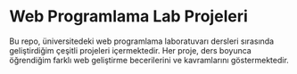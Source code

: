 # Web Programlama Lab Projeleri

Bu repo, üniversitedeki web programlama laboratuvarı dersleri sırasında geliştirdiğim çeşitli projeleri içermektedir. Her proje, ders boyunca öğrendiğim farklı web geliştirme becerilerini ve kavramlarını göstermektedir.
